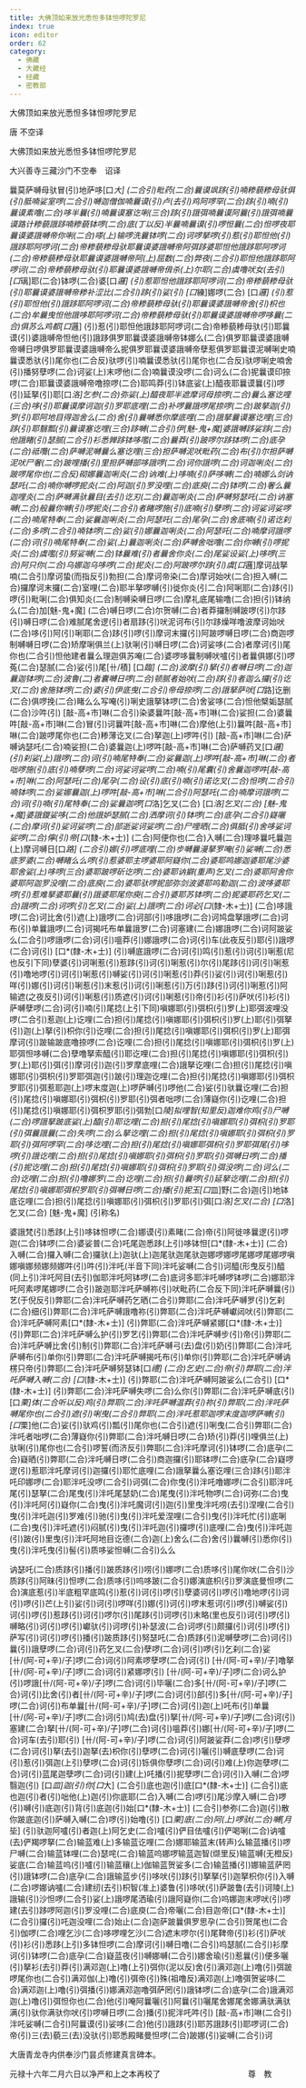 ```yaml
---
title: 大佛顶如来放光悉怛多钵怛啰陀罗尼
index: true
icon: editor
order: 62
category:
  - 佛藏
  - 大藏经
  - 经藏
  - 密教部
---
```


  大佛顶如来放光悉怛多钵怛啰陀罗尼  

唐 不空译  

大佛顶如来放光悉怛多钵怛啰陀罗尼  

大兴善寺三藏沙门不空奉　诏译  

曩莫萨嚩母驮冒(引)地萨哆[口*大] (二合引)毗药(二合)曩谟飒跢(引)喃糁藐糁母驮俱(引)胝喃娑室啰(二合引)嚩迦僧伽喃曩谟(引)卢(去引)鸡阿啰罕(二合)跢(引)喃(引)曩谟素噜(二合)哆半曩(引)喃曩谟塞讫唎(三合)跢(引)誐弭喃曩谟阿曩(引)誐弭喃曩谟路计糁藐誐跢喃糁藐钵啰(二合)底(丁以反)半曩喃曩谟(引)啰怛曩(二合)怛啰夜耶曩谟婆誐嚩帝你唎(二合)嗏(上)输啰洗曩钵啰(二合)诃啰拏啰(引)惹(引)耶怛他(引)誐跢耶阿啰诃(二合)帝糁藐糁母驮耶曩谟婆誐嚩帝阿弭跢婆耶怛他誐跢耶阿啰诃(二合)帝糁藐糁母驮耶曩谟婆誐嚩帝阿(上)屈数(二合)弊夜(二合引)耶怛他誐跢耶阿啰诃(二合)帝糁藐糁母驮(引)耶曩谟婆誐嚩帝偝杀(上)尔耶(二合)虞噜吠女(去引) [口*璃]耶(二合)钵啰(二合)婆[口*邏] (引)惹耶怛他誐跢耶阿啰诃(二合)帝糁藐糁母驮(引)耶曩谟婆誐嚩帝糁补涩比(二合引)跢(引)娑(引) [口*練]娜啰(二合) [口*邏] (引)惹(引)耶怛他(引)誐跢耶阿啰诃(二合)帝糁藐糁母驮(引)耶曩谟婆誐嚩帝舍(引)枳也(二合)牟曩曳怛他誐哆耶阿啰诃(二合)帝糁藐糁母驮(引)耶曩谟婆誐嚩帝啰哆曩(二合)俱苏么鸡都[口*邏] (引)惹(引)耶怛他誐跢耶阿啰诃(二合)帝糁藐糁母驮(引)耶曩谟(引)婆誐嚩帝怛他(引)誐跢俱罗耶曩谟婆誐嚩帝钵娜么(二合)俱罗耶曩谟婆誐嚩帝嚩日啰俱罗耶曩谟婆誐嚩帝么抳俱罗耶曩谟婆誐嚩帝孽惹俱罗耶曩谟泥嚩唎史喃曩谟悉驮(引)尾你也(二合反)驮啰(引)喃曩谟悉驮(引)尾你也(二合反)驮啰唎史喃舍(引)播努孽啰(二合)诃娑(上)末啰他(二合)喃曩谟没啰(二合)诃么(二合)抳曩谟印捺啰(二合)耶曩谟婆誐嚩帝噜捺啰(二合)耶鸣莽(引)钵底娑(上)醯夜耶曩谟曩(引)啰(引)延拏(引)耶[口*洛]乞参(二合)弥娑(上)醯夜耶半遮摩诃母捺啰(二合)曩么塞讫哩(三合)哆(引)耶曩谟摩诃迦(引)罗耶底哩(二合)补啰曩誐啰尾捺啰(二合)跛拏迦(引)罗(引)耶阿地目得迦舍么(二合)舍(引)曩嚩悉你摩底哩(二合)誐拏曩谟塞讫哩(三合)跢(引)耶翳瓢(引)曩谟塞讫哩(三合)跢嚩(二合引)伊[魅-鬼+魔]婆誐嚩跢娑跢(二合)他誐睹(引)瑟腻(二合引)衫悉亸跢钵哆嚂(二合)曩莽(引)跛啰尔跢钵啰(二合)底孕(二合)祗囕(二合)萨嚩泥嚩曩么塞讫哩(三合)担萨嚩泥吠毗药(二合)布(引)尔担萨嚩泥吠尸奢(二合)跛哩播(引)里担萨嚩部哆誐啰(二合)诃你誐啰(二合)诃迦唎炎(二合)跛啰尾你也(二合反)砌娜曩迦唎炎(二合)讷难(上)哆喃(引)萨哆嚩(二合)喃娜么剑讷瑟吒(二合)喃你嚩啰抳炎(二合)阿迦(引)罗没哩(二合)底庾(二合)钵啰(二合)奢么曩迦哩炎(二合)萨嚩满驮曩目(去引)讫刃(二合)曩迦唎炎(二合)萨嚩努瑟吒(二合)讷塞嚩(二合)般曩你嚩(引)啰抳炎(二合引)者睹啰施(引)底喃(引)孽啰(二合)诃娑诃娑啰(二合)喃尾特奉(二合)娑曩迦唎炎(二合)阿瑟吒(二合)尾孕(二合)舍底喃(引)诺讫刹(二合)多啰(二合引)喃钵啰(二合)娑(引)娜曩迦唎炎(二合)阿瑟吒(二合)喃摩诃誐啰(二合)诃(引)喃尾特奉(二合)娑(上)曩迦唎炎(二合)萨嚩舍咄噜(二合)你嚩(引)啰抳炎(二合)虞嚂(引)努娑嚩(二合)钵曩难(引)者曩舍你炎(二合)尾娑设娑(上)哆啰(三合)阿只你(二合)乌娜迦乌哆啰(二合)抳炎(二合)阿跛啰尔跢(引)虞[口*邏]摩诃战拏喃(二合引)摩诃蛰(而指反引)勃担(二合)摩诃帝染(二合)摩诃始吠(二合)担入嚩(二合)攞摩诃末攞(二合)室哩(二合)耶半拏啰嚩(引)徙你炎(引二合)阿唎耶(二合)跢(引)啰(引)毗唎(二合)俱知炎(二合)制嚩染嚩日啰(二合)摩礼底尾输噜(二合)担(引)钵纳么(二合)加[魅-鬼+魔] (二合)嚩日啰(二合)尔贺嚩(二合)者莽攞制嚩跛啰(引)尔跢(引)嚩日啰(二合)难腻尾舍逻(引)者扇跢(引)吠泥诃布(引)尔跢燥咩噜波摩诃始吠(二合)哆(引)阿(引)唎耶(二合)跢(引)啰(引)摩诃末攞(引)阿跛啰嚩日啰(二合)商迦啰制嚩嚩日啰(二合)矫摩唎俱兰(上)驮唎(引)嚩日啰(二合)诃娑哆(二合)者摩诃(引)尾你也(二合引)怛他建者曩么理迦俱苏唵(二合)婆啰哆曩制嚩吠嚧(引)者曩俱娜(引)啰菟(二合)瑟腻(二合)娑(引)尾[卄/積] [口*臨] (二合)波摩(引)拏(引)者嚩日啰(二合)迦曩迦钵啰(二合)波鲁(二)者囊嚩日啰(二合)顿腻者始吠(二合)跢(引)者迦么攞(引)讫叉(二合)舍施钵啰(二合)婆(引)伊底曳(二合引)帝母捺啰(二合)誐拏萨吠[口*路]讫删(二合)俱啰挽(二合)睹么么写唵(引)唎史誐拏钵啰(二合)舍娑哆(二合)怛他檗姤瑟腻(二合)沙吽(引) [敲-高+巿]啉(二合引)染婆曩吽[敲-高+巿]啉(二合)娑担(二合)婆曩吽[敲-高+巿]啉(二合)冒(引)诃曩吽[敲-高+巿]啉(二合)摩他(上引)曩吽[敲-高+巿]啉(二合)跛啰尾你也(二合)糁薄讫叉(二合)拏迦(上)啰吽(引) [敲-高+巿]啉(二合)萨嚩讷瑟吒(二合)喃娑担(二合)婆曩迦(上)啰吽[敲-高+巿]啉(二合)萨嚩药叉[口*邏] (引)刹娑(上)誐啰(二合)诃(引)喃尾特奉(二合)娑曩迦(上)啰吽[敲-高+巿]啉(二合)者咄啰施(引)底(引)喃孽啰(二合)诃娑诃娑啰(二合)喃(引)尾囊(引)舍曩迦啰吽[敲-高+巿]啉(二合)阿瑟吒(二合)尾孕(二合)设(引)底(引)喃(引)诺讫叉(二合)怛啰(二合引)喃钵啰(二合)娑娜曩迦(上)啰吽[敲-高+巿]啉(二合引)阿瑟吒(二合)喃摩诃誐啰(二合)诃(引)喃(引)尾特奉(二合)娑曩迦啰[口*洛]乞叉(二合) [口*洛]乞叉(二合) [魅-鬼+魔]婆誐鑁娑哆(二合)他誐妒瑟腻(二合)洒摩诃(引)钵啰(二合)底孕(二合引)嶷囇(二合)摩诃(引)娑诃娑啰(二合)部逝娑诃娑啰(二合)尸哩晒(二合)俱胝(引)舍哆娑诃娑啰(二合)儜(引)帝[口*(隸-木+士)] (二合)阿便你也(二合)入嚩(二合)理哆曩吒曩迦(上)摩诃嚩日[口*路] (二合引)娜(引)啰底哩(二合)步嚩曩漫拏罗唵(引)娑嚩(二合)悉底罗婆(二合)嚩睹么么啰(引)惹婆耶主啰婆耶阿嶷你(二合)婆耶鸣娜迦婆耶尾沙婆耶舍娑(上)哆啰(三合)婆耶跛啰斫讫啰(二合)婆耶讷擗(重声)乞叉(二合)婆耶阿舍你婆耶阿迦罗没哩(二合)底庾(二合)婆耶驮啰抳部弥剑波婆耶呜勒迦(二合)波哆婆耶啰(引)惹难拏婆耶曩(引)誐婆耶尾你庾(二合引)婆耶苏钵啰(二合)抳婆耶药乞叉(二合)誐啰(二合)诃啰(引)乞叉(二合)娑(上)誐啰(二合)诃必[口*(隸-木+士)] (二合)哆誐啰(二合)诃比舍(引)遮(上)誐啰(二合)诃部(引)哆誐啰(二合)诃鸠盘拏誐啰(二合)诃布(引)单曩誐啰(二合)诃揭吒布单曩誐罗(二合)诃塞建(二合)娜誐啰(二合)诃阿跛娑么(二合引)啰誐啰(二合)诃(引)嗢莽(引)娜誐啰(二合)诃(引)车(此夜反引)耶(引)誐啰(二合)诃(引) [口*(隸-木+士)] (引)嚩底誐啰(二合)诃(引)鸣(引)惹(引)诃(引)唎惹(尼也反引下同)孽婆(引)诃唎惹(引)惹跢(引)诃(引)唎惹(引)尔(引)尾跢(引)诃(引)唎惹(引)噜地啰(引)诃(引)唎惹(引)嚩娑(引)诃(引)唎惹(引)莽(引)娑(引)诃(引)唎惹(引)咩(引)娜(引)诃(引)唎惹(引)末惹(引)诃(引)唎惹(引)万(引)跢(引)诃(引)唎惹(引)阿输遮(之夜反引)诃(引)唎惹(引)质遮(引)诃(引)唎惹(引)帝(引)衫(引)萨吠(引)衫(引)萨嚩孽啰(二合)诃(引)喃(引)尾捻(上引下同)嗔娜耶(引)弭枳(引)罗(上)耶弭波哩没啰(二合引)惹迦(上)讫哩(二合)担(引)尾捻(引)嗔娜耶(引)弭枳(引)罗(上)耶(引)弭拏(引)迦(上)拏(引)枳你(引)讫哩(二合)担(引)尾捻(引)嗔娜耶(引)弭枳(引)罗(上)耶弭摩诃(引)跛输跛底噜捺啰(二合)讫哩(二合)担(引)尾捻(引)嗔娜耶(引)弭枳(引)罗(上)耶弭怛哆嚩(二合)孽噜拏索醯(引)耶讫哩(二合)担(引)尾捻(引)嗔娜耶(引)弭枳(引)罗(上)耶(引)弭(引)摩诃(引)迦(引)罗摩底哩(二合)誐拏讫哩(二合)担(引)尾捻(引)嗔娜耶(引)弭枳(引)罗耶弭迦(引)跛(引)理迦讫哩(二合)担(引)尾捻(引)嗔娜耶(引)弭枳罗耶(引)弭惹耶迦(上)啰末度迦(上)啰萨嚩(引)啰他(二合)娑(引)驮曩讫哩(二合)担(引)尾捻(引)嗔娜耶(引)弭枳(引)罗耶(引)弭者咄啰(二合)薄嶷你(引)讫哩(二合)担(引)尾捻(引)嗔娜耶(引)弭枳罗耶(引)弭勃[口*陵]拟哩智(知里反)迦难你鸡(引)尸嚩(二合)啰誐拏跛底娑(上)醯(引)耶讫哩(二合)担(引)尾捻(引)嗔娜耶(引)弭枳(引)罗耶(引)弭曩誐曩(二合)失啰(二合)么拏讫哩(二合)担(引)尾捻(引)嗔娜耶(引)弭枳(引)罗耶(引)弭阿啰罕(二合)哆讫哩(二合)担(引)尾捻(引)嗔娜耶弭枳(引)罗耶弭尾(引)哆啰(引)誐讫哩(二合)担(引)尾捻(引)嗔娜耶(引)弭枳(引)罗耶(引)弭嚩日啰(二合)播(引)抳讫哩(二合)担(引)尾捻(引)嗔娜耶(引)弭枳(引)罗耶(引)弭没啰(二合)诃么(二合)讫哩(二合)担(引)噜娜罗(二合)讫哩(二合)担(引)曩啰(引)延拏讫哩(二合)担(引)尾捻(引)嗔娜耶弭枳罗耶(引)弭嚩日啰(二合)播(引)抳玉[口*皿]野(二合)迦(引)地钵底讫哩(二合)担(引)尾捻(引)嗔娜耶(引)弭枳(引)罗耶(引)弭[口*洛]乞叉(二合) [口*洛]乞叉(二合) [魅-鬼+魔] (引称名)  

婆誐梵(引)悉跢(上引)哆钵怛啰(二合)娜谟(引)素睹(二合)帝(引)阿徙哆曩逻(引)啰迦(二合)钵啰(二合)婆娑普(二合)吒尾迦悉跢(上引)哆钵怛[口*(隸-木+士)] (二合)入嚩(二合)攞入嚩(二合)攞驮(上)迦驮(上)迦尾驮迦尾驮迦娜啰娜啰尾娜啰尾娜啰嗔娜嗔娜频娜频娜吽(引)吽(引)泮吒(半音下同)泮吒娑嚩(二合引)诃醯(形曳反引)醯(同上引)泮吒阿目(去引)伽耶泮吒阿钵啰(二合)底诃多耶泮吒嚩啰钵啰(二合)娜耶泮吒阿素啰尾娜啰(二合引)跛迦耶泮吒萨嚩祢(引)吠毗药(二合反下同)泮吒萨嚩曩(引)艺(于倪反引)弊耶(二合)泮吒萨嚩药乞晒(二合引)弊耶(二合)泮吒萨嚩罗(引)乞刹(二合)细(引)弊耶(二合)泮吒萨嚩誐噜祢(引)弊耶(二合)泮吒萨嚩巘闼吠(引)弊耶(二合)泮吒萨嚩阿素[口*(隸-木+士)] (引)弊耶(二合)泮吒萨嚩紧娜[口*(隸-木+士)] (引)弊耶(二合)泮吒萨嚩么护(引)罗艺(引)弊耶(二合)泮吒萨嚩步(引)帝(引)弊耶(二合)泮吒萨嚩比舍(引)制(引)弊耶(二合)泮吒萨嚩弓(去)盘(引)奶(引)弊耶(二合)泮吒萨嚩布(引)单你(引)弊耶(二合)泮吒萨嚩揭吒布(引)单你(引)弊耶(二合)泮吒萨嚩讷楞只帝(引)弊耶(二合)泮吒萨嚩努瑟钵[口*禮] (二合)乞史(二合)帝(引)弊耶(二合)泮吒萨嚩入嚩(二合) [口*(隸-木+士)] (引)弊耶(二合)泮吒萨嚩阿跛娑么(二合引) [口*(隸-木+士)] (引)弊耶(二合)泮吒萨嚩失啰(二合)么你(引)弊耶(二合)泮吒萨嚩底(引) [口*栗]体(二合听以反)鸡(引)弊耶(二合)泮吒萨嚩温莽(引)祢(引)弊耶(二合)泮吒萨嚩尾你也(二合引)遮(引)唎曳(二合引)弊耶(二合)泮吒惹耶迦啰末度迦啰萨嚩(引) [口*栗]他(二合)娑(引)驮鸡(引)瓢(引)尾你也(二合引)遮(引)唎曳(二合引)弊耶(二合)泮吒者咄啰(二合)薄嶷你(引)弊耶(二合)泮吒嚩日啰(二合)矫(引)莽(引)哩俱兰(上)驮唎(引)尾你也(二合引)啰誓(而济反引)弊耶(二合)泮吒摩诃(引)钵啰(二合)底孕(二合)嶷晒(引)弊耶(二合)泮吒嚩日啰(二合引)商迦攞(引)耶钵啰(二合)底孕(二合)嶷啰逻(引)惹耶泮吒摩诃(引)迦攞(引)耶忙底哩(二合)誐拏曩么塞讫哩(三合)跢(引)耶泮吒印娜啰(二合)耶泮吒没啰(二合引)诃弭(二合)你曳(引)泮吒噜娜啰(二合引)耶泮吒尾(引)瑟拏(二合)尾曳(引)泮吒尾瑟奶(二合)尾曳(引)泮吒物啰(二合)诃弥(二合)曳(引)泮吒阿(引)嶷你(二合)曳(引)泮吒魔诃(引)迦(引)里曳泮吒唠(去引)涅哩(二合引)曳(引)泮吒迦(引)罗难(引)驰(引)曳(引)泮吒爱涅哩(二合引)曳(引)泮吒忙(引)底唎(二合)曳(引)泮吒遮(引)闷腻(引)曳(引)泮吒迦(引)攞啰(引)底哩(二合)曳(引)泮吒迦(引)跛(引)里曳(引)泮吒阿地目讫德(二合)迦(上)舍么(二合)舍(引)曩嚩(引)悉你(引)曳(引)泮吒曳(引)髻(引)质哆娑怛嚩(二合引)么么  

讷瑟吒(二合)质跢(引)播(引)跛质跢(引)唠(引)娜啰(二合)质哆(引)尾你吠(二合引)沙质跢(引)阿昧(引)怛啰(二合)质哆(引)呜哆跛(二合引)娜演底枳(引)罗演底曼怛啰(二合)演底惹(引)半底粗罕底鸣(引)惹(引)诃(引)啰(引)孽婆诃(引)啰(引)噜地啰(引)诃(引)啰(引)芒(上引)娑(引)诃(引)啰咩(引)娜(引)诃(引)啰末惹诃(引)啰(引)嚩娑(引)诃(引)啰(引)惹跢(引)诃(引)啰尔(引)尾跢(引)诃啰(引)末略(里也反引)诃(引)啰(引)嚩略(引)诃(引)啰(引)巘驮(引)诃啰(引)补瑟波(二合)诃啰(引)颇攞(引)诃(引)啰(引)萨写(引)诃(引)啰(引)播(引)跛质跢(引)努瑟吒(二合)质跢(引)泥嚩孽啰(二合)诃(引)曩(引)誐孽啰(二合)诃(引)药乞叉(二合)孽啰(二合)诃(引)啰(引)乞刹(二合)娑[卄/(阿-可+辛)/子]啰(二合)诃(引)阿素啰孽啰(二合)诃(引) [卄/(阿-可+辛)/子]噜拏[卄/(阿-可+辛)/子]啰(二合)诃(引)紧娜啰(引) [卄/(阿-可+辛)/子]啰(二合)诃么护(引)啰誐[卄/(阿-可+辛)/子]啰(二合)诃(引)毕囇(二合)多[卄/(阿-可+辛)/子]啰(二合)诃(引)比舍(引)者[卄/(阿-可+辛)/子]啰(二合)诃(引)部(引)多[卄/(阿-可+辛)/子]啰(二合)诃(引)布单曩[卄/(阿-可+辛)/子]啰(二合)诃(引)迦(上)吒布(引)单曩[卄/(阿-可+辛)/子]啰(二合)诃(引)鸠(去)盘(引)拏[卄/(阿-可+辛)/子]啰(二合)诃(引)塞建(二合)拏[卄/(阿-可+辛)/子]啰(二合)诃(引)嗢莽(引)娜[卄/(阿-可+辛)/子]啰(二合)诃车(去引)耶(引) [卄/(阿-可+辛)/子]啰(二合)诃(引)阿跛娑莽(二合)啰(引)孽啰(二合)诃(引)拏(去引)迦拏(去)枳你(引)孽啰(二合)诃(引)囇(引)嚩底孽啰(二合)诃(引)惹(引)弭迦(上引)孽啰(二合)诃(引)铄俱你孽啰(二合)诃(引)难(上)你迦孽啰(二合)诃(引)蓝尾迦孽啰(二合)诃(引)建(上)吒播(引)抳孽啰(二合)诃(引)入嚩(二合)啰翳迦(引) [口*皿]迦(引)你[口*大] (二合引)底也迦(引)底[口*(隸-木+士)] (二合引)底也迦(引)者(引)咄他(上)迦(引)你底耶(二合)入嚩(二合)啰(引)尾沙摩入嚩(二合)啰(引)嚩(引)底迦(引)背(引)底迦(引)始[口*(隸-木+士)] (二合引)参弥(二合)迦(引)散你跛底迦(引)萨嚩入嚩(二合)啰(引)始噜(引) [口*栗]底(二合)阿(上)啰驮(二合)嚩[月*坒] (引)驮迦阿嚧(引)者迦(上)阿乞史(二合)嚧(引)俨目佉嚧(引)俨喝唎(二合)讷嚧(去)俨羯啰拏(二合)输蓝难(上)多输蓝讫哩(二合)娜耶输蓝末(转声)么输蓝播(引)啰尸嚩(二合)输蓝钵哩(二合)瑟咤(二合)输蓝呜娜啰输蓝迦智(缬里反)输蓝嚩(无橙反)娑底(二合)输蓝呜(引)嚧(引)输蓝穰(上)伽输蓝贺娑多(二合)输蓝播(引)娜输蓝萨罔(引)誐钵啰(二合)底孕(二合)誐输蓝步(引)哆吠(引)跢(引)拏拏(引)迦拏枳你(引)入嚩(二合)啰娜讷嚧(二合)建纫(去引)枳智(准上)婆鲁(引)哆吠(引)萨跛鲁(去引)诃陵(上)誐输(引)沙怛啰(二合引)娑(上)誐啰尾洒瑜(引)誐阿嶷你(二合)呜娜迦末啰吠(引)啰建(去引)跢啰阿迦(引)罗没哩(二合)底庾(二合)帝囇(二合)目迦帝[口*(隸-木+士)] (二合引)攞(引)吒迦没哩(二合)始止(二合)迦萨跛曩俱罗思孕(二合引)贺尾也(二合引)伽啰(二合)哩乞沙(二合)哆啰哩乞沙(二合)遮末啰尔(引)尾鞞帝(引)衫(引)萨吠(引)衫(引)悉跢(上引)多钵怛啰(二合)摩诃(引)嚩日噜(二合引)呜瑟腻(二合引)衫摩诃(引)钵啰(二合)底孕(二合)嶷蓝夜(引)嚩娜嚩(二合引)娜舍瑜(引)惹曩(引)便多囇(引)拏衫(去引)莽(引)满邓迦(上)噜(上引)弭你(泥以反)舍(引)满邓迦(上)噜(引)弭跛啰尾你也(二合引)满邓伽(上)噜(引)弭帝(引)殊(祖噜反)满邓迦(上)噜弭贺娑哆(二合)满邓迦(上)噜(引)弭播(引)娜满邓迦噜弭萨罔(引)誐钵啰(二合)底孕(二合)誐满邓迦(上)噜(引)弭怛你也(二合)他(引)唵阿曩囇(引)阿曩(引)囇尾舍娜尾舍娜满驮满驮满(引)驮你满驮你吠(引)啰嚩日啰(二合)播(引)抳泮吒吽(引) [敲-高+巿]啉(二合引)泮吒娑嚩(二合引)阿曩谟(引)娑哆(二合)他(引)誐跢(引)耶苏誐跢(引)耶啰诃(二合)帝(引)三(去)藐三(去)没驮(引)耶悉殿睹曼怛啰(二合)跛娜(引)娑嚩(二合引)诃  

大唐青龙寺内供奉沙门昙贞修建真言碑本。  

元禄十六年二月六日以净严和上之本再校了　　　　　　　　　　　尊　教  
